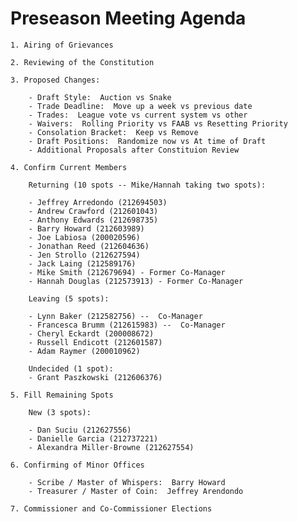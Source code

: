 # Preseason Meeting Agenda

    1. Airing of Grievances

    2. Reviewing of the Constitution

    3. Proposed Changes:

        - Draft Style:  Auction vs Snake
        - Trade Deadline:  Move up a week vs previous date
        - Trades:  League vote vs current system vs other
        - Waivers:  Rolling Priority vs FAAB vs Resetting Priority
        - Consolation Bracket:  Keep vs Remove
        - Draft Positions:  Randomize now vs At time of Draft
        - Additional Proposals after Constituion Review

    4. Confirm Current Members

        Returning (10 spots -- Mike/Hannah taking two spots):

        - Jeffrey Arredondo (212694503)
        - Andrew Crawford (212601043)
        - Anthony Edwards (212698735)
        - Barry Howard (212603989)
        - Joe Labiosa (200020596)
        - Jonathan Reed (212604636)
        - Jen Strollo (212627594)
        - Jack Laing (212589176)
        - Mike Smith (212679694) - Former Co-Manager
        - Hannah Douglas (212573913) - Former Co-Manager

        Leaving (5 spots):

        - Lynn Baker (212582756) --  Co-Manager
        - Francesca Brumm (212615983) --  Co-Manager
        - Cheryl Eckardt (200008672)
        - Russell Endicott (212601587)
        - Adam Raymer (200010962)

        Undecided (1 spot):
        - Grant Paszkowski (212606376)

    5. Fill Remaining Spots

        New (3 spots):

        - Dan Suciu (212627556)
        - Danielle Garcia (212737221)
        - Alexandra Miller-Browne (212627554)

    6. Confirming of Minor Offices

        - Scribe / Master of Whispers:  Barry Howard
        - Treasurer / Master of Coin:  Jeffrey Arendondo

    7. Commissioner and Co-Commissioner Elections
